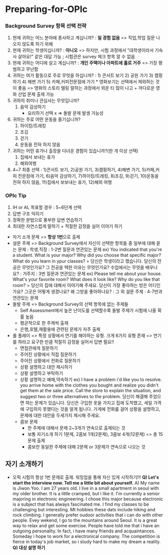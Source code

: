 # Preparing-for-OPIc

### Background Survey 항목 선택 전략
1. 현재 귀하는 어느 분야에 종사하고 계십니까?
   : **일 경험 없음** => 직업,학업 질문 나오지 않도록 하기 위해
2. 현재 귀하는 학생이십니까?
   : **아니오** => 하지만, 시험 과정에서 "대학생이라서 기숙사 살아요!" 같은 대답 가능 ; 시험관은 survey 체크 항목 알 수 없음
3. 현재 귀하는 어디에 살고 계십니까?
   : **개인 주택이나 아파트에 홀로 거주** => 가장 평범하고 무난함
4. 귀하는 여가 활동으로 주로 무엇을 하십니까?
   : 1) 콘서트 보기
     2) 공원 가기
     3) 캠핑하기
     4) 해변 가기
     5) 카페,커피전문점에 가기
        * 영화보기는 선택에서 제외하는 것이 좋음 => 영화의 스토리 텔링 말하는 과정에서 외운 티 많이 나고 + 까다로운 영화 산업 문제 출제 가능
5. 귀하의 취미나 관심사는 무엇입니까?
     1) 음악 감상하기
        * 요리하기 선택 x => 돌발 문제 발생 가능성
6. 귀하는 주로 어떤 운동을 즐기십니까?
     1) 하이킹/트레킹
     2) 조깅
     3) 걷기
     4) 운동을 전혀 하지 않음
7. 귀하는 어떤 휴가나 출장을 다녀온 경험이 있습니까?(한 개 이상 선택)
   1) 집에서 보내는 휴가
   2) 해외여행
8. 4~7 최종 선택 : 1)콘서트 보기, 2)공원 가기, 3)캠핑하기, 4)해변 가기, 5)카페,커피 전문점에 가기, 6)음악 감상하기, 7)하이킹/트레킹, 8)조깅, 9)걷기, 10)운동을 전혀 하지 않음, 
                  11)집에서 보보내는 휴가, 12)해외 여행

### OPIc Tip
1) IH or AL 목표할 경우 : 5~6단계 선택
2) 답변 구조 익히기
3) 정확한 문법으로 풍부한 답변 연습하기
4) 최대한 자연스럽게 말하기 + 적절한 감정을 실어 이야기 하기
* 자기 소개 문제 => **항상 1번**으로 출제
* 설문 주제 => Background Survey에서 자신이 선택한 항목들 중 일부에 대해 묻는 문제
  : 학생,직장 : 1-2번 질문과 연관있는 문제 
  ex) You indicated that you're a student. What is your major? Why did you choose that specific major? What do you learn in ypur classes?
      = 당신은 학생이라고 했습니다. 당신의 전공은 무엇인가요? 그 전공을 택한 이유는 무엇인가요? 수업에서는 무엇을 배우나요?
  : 거주지 : 3번 질문과 연관있는 문제
  ex) Please tell me about your house. What's your favorite room? What does it look like? Why do you like that room?
      = 당신의 집에 대해서 이야기해 주세요. 당신이 가장 좋아하는 방은 어디인가요? 그곳은 어떻게 생겼나요? 왜 그방을 좋아하나요?
  : 그 외 설문 주제 : 4-7번과 연관있는 문제
* 돌발 주제 => Background Survey의 선택 항목에 없는 주제들
  - Self Assessment에서 높은 난이도를 선택할수록 돌발 주제가 시험에 나올 확률 높음
  - 평균적으로 한 주제씩 출제
  - 은행,호텔,재활용에 관련된 문제가 자주 출제
* 롤 플레이 => 특정 상황에서 연기를 해야하는 유형. 크게 6가지 유형 존재 => 연기를 하라고 요구한 만큼 적절히 감정을 실어서 답변 필요!!
  - 면접관에게 질문하기
  - 주어진 상황에서 직접 질문하기
  - 주어진 상황에서 전화로 질문하기
  - 상황 설명하고 대안 제시하기
  - 상황 설명하고 부탁하기
  - 상황 설명하고 예매,약속하기
  ex) I have a problem i'd like you to resolve. you arrive home with the clothes you bought and realize you didn't get them at the sale price. Call the store to explain the          situation, and suggest two or three alternatives to the problem.
      당신이 해결해 주었으면 하는 문제가 있습니다. 당신은 구입한 옷을 가지고 집에 도착했고, 세일 가격에 구입하지 못했다는 것을 알게 됩니다. 가게에 전화를 걸어 상황을 설명하고, 문제에 대한         대안을 두세가지 제시해 주세요.
  * 콤보 문제
    - 한 주제에 대해서 문제 2~3개가 연속으로 출제되는 것
    - 보통 자기소개 하기 1문제, 2콤보 1개(2문제), 3콤보 4개(12문제) => 총 15문제 출제
    - 콤보란 동일한 주제에 대해 2문제 or 3문제가 연속으로 나오는 것

## 자기 소개하기
 - 오픽 시험의 항상 1번 문제로 출제. 워밍업을 통해 자신 있게 시작하기!!!
**Q) Let's start the interview now. Tell me a little bit about yourself.**
A) My name is Jiwon Yoo. I am 27 years old. I live in a small apartment in seoul with my older brother. It is a little cramped, but i like it.
I'm currently a senior majoring in electronic engineering. I chose this major because electronic is a subject that has always fascinated me. I find my classes to be challenging but interesting. Mt hobbies these dats include hiking and rock climbing. I generally prefer oudoor activities that i can do with other people. Evey wekend, I go to the mountains around Seoul. It is a great way to relax and get some exercise. People have told me that i have an outgoing personality. In fact, i have many friends and acquaintances. Someday i hope to work for a electronical company. The competition is fierce in today's job market, so i study hard to make my dream a reality.
**Q) 대상 설명 하기** 
